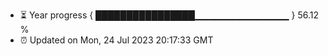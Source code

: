 - ⏳ Year progress { ████████████████▁▁▁▁▁▁▁▁▁▁▁▁▁▁ } 56.12 %
- ⏰ Updated on Mon, 24 Jul 2023 20:17:33 GMT

